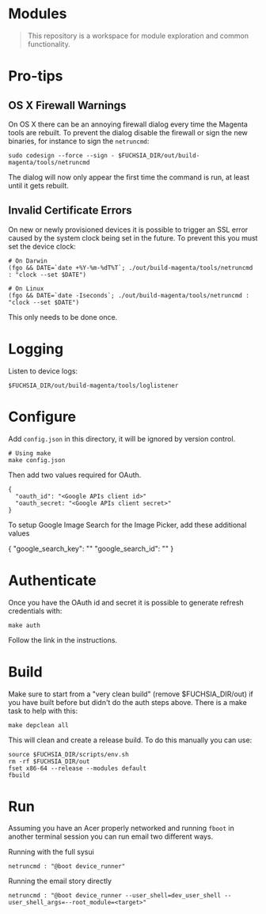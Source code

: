 Modules
=======

> This repository is a workspace for module exploration and common functionality.

# Pro-tips

## OS X Firewall Warnings

On OS X there can be an annoying firewall dialog every time the Magenta tools are rebuilt. To prevent the dialog disable the firewall or sign the new binaries, for instance to sign the `netruncmd`:

    sudo codesign --force --sign - $FUCHSIA_DIR/out/build-magenta/tools/netruncmd

The dialog will now only appear the first time the command is run, at least until it gets rebuilt.

## Invalid Certificate Errors

On new or newly provisioned devices it is possible to trigger an SSL error caused by the system clock being set in the future. To prevent this you must set the device clock:

    # On Darwin
    (fgo && DATE=`date +%Y-%m-%dT%T`; ./out/build-magenta/tools/netruncmd : "clock --set $DATE")

    # On Linux
    (fgo && DATE=`date -Iseconds`; ./out/build-magenta/tools/netruncmd : "clock --set $DATE")

This only needs to be done once.

# Logging

Listen to device logs:

    $FUCHSIA_DIR/out/build-magenta/tools/loglistener

# Configure

Add `config.json` in this directory, it will be ignored by version control.

    # Using make
    make config.json

Then add two values required for OAuth.

    {
      "oauth_id": "<Google APIs client id>"
      "oauth_secret: "<Google APIs client secret>"
    }

To setup Google Image Search for the Image Picker, add these additional values

  {
    "google_search_key": "<Google API key for Custom Search Engine>"
    "google_search_id": "<ID of Custom Search Engine>"
  }

# Authenticate

Once you have the OAuth id and secret it is possible to generate refresh
credentials with:

    make auth

Follow the link in the instructions.

# Build

Make sure to start from a "very clean build" (remove $FUCHSIA_DIR/out) if you have built before but didn't do the auth steps above. There is a make task to help with this:

    make depclean all

This will clean and create a release build. To do this manually you can use:

    source $FUCHSIA_DIR/scripts/env.sh
    rm -rf $FUCHSIA_DIR/out
    fset x86-64 --release --modules default
    fbuild

# Run

Assuming you have an Acer properly networked and running `fboot` in another
terminal session you can run email two different ways.

Running with the full sysui

    netruncmd : "@boot device_runner"

Running the email story directly

    netruncmd : "@boot device_runner --user_shell=dev_user_shell --user_shell_args=--root_module=<target>"
